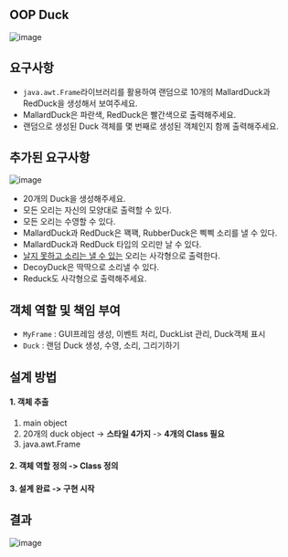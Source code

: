 ## OOP Duck

![image](https://github.com/wooyong99/OOP_Duck/assets/85385921/20058f48-732d-4f21-873f-cb6ec9c7e0d0)

## 요구사항

- ```java.awt.Frame```라이브러리를 활용하여 랜덤으로 10개의 MallardDuck과 RedDuck을 생성해서 보여주세요.
- MallardDuck은 파란색, RedDuck은 빨간색으로 출력해주세요.
- 랜덤으로 생성된 Duck 객체를 몇 번째로 생성된 객체인지 함께 출력해주세요.

## 추가된 요구사항

![image](https://github.com/wooyong99/OOP_Duck/assets/85385921/b0ec6af7-a002-4c2c-811b-903daa83d9cf)

- 20개의 Duck을 생성해주세요.
- 모든 오리는 자신의 모양대로 출력할 수 있다.
- 모든 오리는 수영할 수 있다.
- MallardDuck과 RedDuck은 꽥꽥, RubberDuck은 삑삑 소리를 낼 수 있다.
- MallardDuck과 RedDuck 타입의 오리만 날 수 있다.
- <u>날지 못하고 소리는 낼 수 있는</u> 오리는 사각형으로 출력한다.
- DecoyDuck은 딱딱으로 소리낼 수 있다.
- Reduck도 사각형으로 출력해주세요.

## 객체 역할 및 책임 부여

- ```MyFrame``` : GUI프레임 생성, 이벤트 처리, DuckList 관리, Duck객체 표시
- ```Duck``` : 랜덤 Duck 생성, 수영, 소리, 그리기하기

## 설계 방법
#### 1. 객체 추출
  1. main object
  2. 20개의 duck object -> **스타일 4가지** -> **4개의 Class 필요**
  3. java.awt.Frame
#### 2. 객체 역할 정의 -> Class 정의
#### 3.  설계 완료 -> 구현 시작
  
## 결과

![image](https://github.com/wooyong99/OOP_Duck/assets/85385921/0f7fdc8c-b400-4005-8b00-966a7fa55502)





